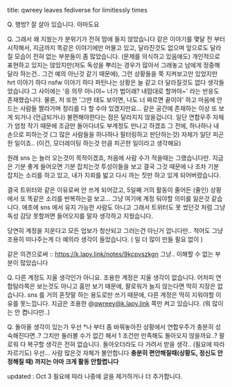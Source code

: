 title: qwreey leaves fediverse for limitlessly times

Q. 행방?
잘 살아 있습니다. 아마도요

Q. 그래서 왜 지웠는가
분위기가 전혀 맘에 들지 않았습니다
같은 이야기를 몇달 전 부터 시작해서, 지금까지 똑같은 이야기에만 머물고 있고, 달라진것도 없으며 앞으로도 달라질 모습이 전혀 없는 부분들이 좀 많았습니다. (문제를 의식하고 있음에도)
개인적으로 표현하고 있지는 않았지만(저도 독성을 뿌리는 경우가 많아서 그래놓고 남에게 정중해달라 하는건.. 그건 예의 아닌것 같기 때문에), 그런 상황들을 쭉 지켜보고만 있었지만 hrt 이야기 하다 nsfw 이야기 하다 파탄나는 상황은 늘 같고 더 달라질것도 없다 생각들었습니다
그 사이에는 '응 의무 아니야~ 너가 법이래? 내맘대로 할꺼야~' 라는 반응도 존재했습니다.
물론, 저 또한 '그딴 태도 보이면, 나도 너 짜르면 끝이야' 하고 마음에 안 드는 사람들 짤라가며 정리를 다 할 수야 있겠지만요... 같은 공간에 존재하는 이상 또 보게 되거나 (언급되거나) 불편해야한다는 점은 달라지지 않을겁니다. 일단 연합우주 자체가 엄청 작기 때문에 조금만 돌아다녀도 부계정도 만나고 하겠죠
그 전에, 하나하나 내 손으로 피하는것 (그 많은 사람들을 하나하나 필터링하고 판단하는것) 자체가 일단 피곤한 일이죠.. (이건, 모더레이팅 하는것 만큼 피곤한 일이라고 생각해요)

원래 sns 는 놀러 오는것이 목적이겠죠, 처음에 사람 수가 적을때는 그랬습니다만. 지금은 기분 좋게 들어오면 기분 잡치는것 투성이들을 보고 결국 그것 때문에 나 조차 기분 잡치는 소리를 하고 있고, 내가 지뢰를 밟고 다시 까는 짓만 하고 있게 되어버렸습니다.

결국 트위터와 같은 이유로써 안 쓰게 되어갔고, 5일째 거의 활동이 줄어든 (줄인) 상황에서 또 똑같은 소리를 반복하는걸 보고... 그냥 여기에 계정 둬야할 의미를 잃은것 같습니다. 애초에 sns 에서 유지 가능한 사람도 아니고 그래서 트위터도 못 썼던것 처럼 그냥 독성 감당 못할꺼면 들어오지를 말자 생각하고 지웠습니다.

당연히 계정을 지운다고 모든 업보가 청산되고 그러는건 아닌거 압니다만.. 적어도 그냥 조용히 떠나주는게 더 예의라 생각이 들었습니다. ( 일 더 많이 만들 필요 없이 )

같은 의견으로써 :: https://k.lapy.link/notes/9kcpvszkgn
그냥.. 이해할 수 없는 부분이 많았습니다

Q. 다른 계정도 지울 생각인가
아니요. 조용한 계정은 지울 생각이 없습니다. 어차피 연합탐라쪽은 보는것도 아니고 홈만 보기 때문에, 팔로워가 늘지 않는다면 딱히 지장은 없습니다. sns 를 거의 혼잣말 하는 용도로만 쓰기 때문에, 다른 계정은 딱히 지워야할 이유를 못느낍니다.
지금은 조용한 @qwreey@k.lapy.link 쪽만 켜고 있습니다. (뭐 많이는 안 켭니다만..)

Q. 돌아올 생각이 있는가
우선 *나 부터 좀 바꿔놓아진 상황에서
연합우주가 충분히 성숙해진다면..?
그치만 둘러볼 수가 없긴 해서
1 조건만 만족해도 돌아오지 않을까요..?
팔로워 다 복구할 생각은 전혀 없습니다. 돌아오더라도 다 가려서 받을 생각.. (필요에 따라 자르기도)
우선... 사람 많은것 자체가 불안합니다
**충분히 편안해질때(상황도, 정신도 안정해질 때) 까지는 아마 크게 활동 안할렵니다**

updated : Oct 3
필요에 따라 나중에 글을 제거하거나 더 추가합니다.
